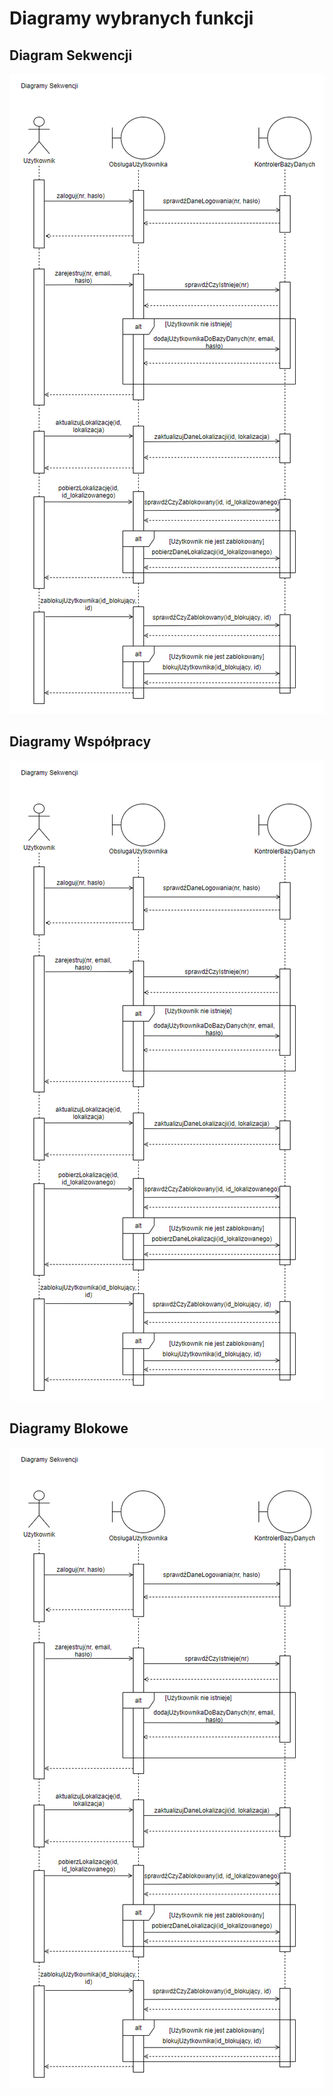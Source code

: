 # Diagramy wybranych funkcji

## Diagram Sekwencji

![]('../../images/diagram_sekwencji.png)

## Diagramy Współpracy

![]('../../images/diagram_sekwencji.png)

## Diagramy Blokowe

![]('../../images/diagram_sekwencji.png)
